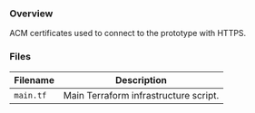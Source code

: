 ### Overview

ACM certificates used to connect to the prototype with HTTPS.

### Files

| Filename                 | Description                                                     |
|--------------------------|-----------------------------------------------------------------|
| `main.tf`                | Main Terraform infrastructure script.                           |
